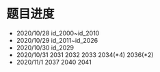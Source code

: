 # 题目进度
- 2020/10/28 id_2000~id_2010
- 2020/10/29 id_2011~id_2026
- 2020/10/30 id_2029
- 2020/10/31 2031 2032 2033 2034(\*4) 2036(\*2)
- 2020/11/1  2037 2040 2041